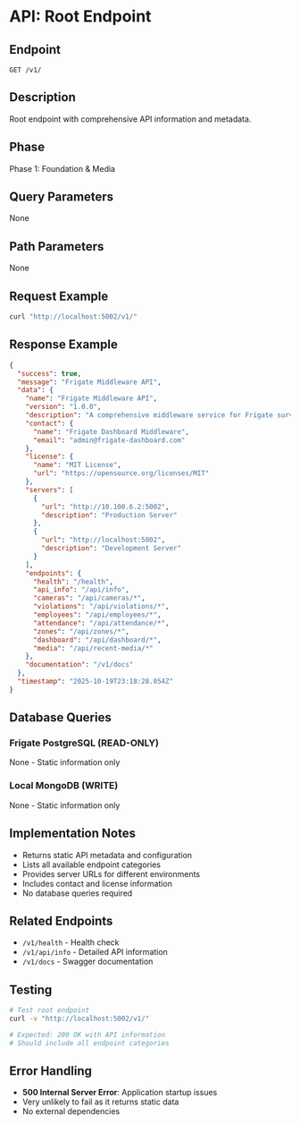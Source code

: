 # API: Root Endpoint

## Endpoint
`GET /v1/`

## Description
Root endpoint with comprehensive API information and metadata.

## Phase
Phase 1: Foundation & Media

## Query Parameters
None

## Path Parameters
None

## Request Example
```bash
curl "http://localhost:5002/v1/"
```

## Response Example
```json
{
  "success": true,
  "message": "Frigate Middleware API",
  "data": {
    "name": "Frigate Middleware API",
    "version": "1.0.0",
    "description": "A comprehensive middleware service for Frigate surveillance dashboard with real-time phone violation detection, employee tracking, and attendance management.",
    "contact": {
      "name": "Frigate Dashboard Middleware",
      "email": "admin@frigate-dashboard.com"
    },
    "license": {
      "name": "MIT License",
      "url": "https://opensource.org/licenses/MIT"
    },
    "servers": [
      {
        "url": "http://10.100.6.2:5002",
        "description": "Production Server"
      },
      {
        "url": "http://localhost:5002",
        "description": "Development Server"
      }
    ],
    "endpoints": {
      "health": "/health",
      "api_info": "/api/info",
      "cameras": "/api/cameras/*",
      "violations": "/api/violations/*",
      "employees": "/api/employees/*",
      "attendance": "/api/attendance/*",
      "zones": "/api/zones/*",
      "dashboard": "/api/dashboard/*",
      "media": "/api/recent-media/*"
    },
    "documentation": "/v1/docs"
  },
  "timestamp": "2025-10-19T23:18:28.054Z"
}
```

## Database Queries
### Frigate PostgreSQL (READ-ONLY)
None - Static information only

### Local MongoDB (WRITE)
None - Static information only

## Implementation Notes
- Returns static API metadata and configuration
- Lists all available endpoint categories
- Provides server URLs for different environments
- Includes contact and license information
- No database queries required

## Related Endpoints
- `/v1/health` - Health check
- `/v1/api/info` - Detailed API information
- `/v1/docs` - Swagger documentation

## Testing
```bash
# Test root endpoint
curl -v "http://localhost:5002/v1/"

# Expected: 200 OK with API information
# Should include all endpoint categories
```

## Error Handling
- **500 Internal Server Error**: Application startup issues
- Very unlikely to fail as it returns static data
- No external dependencies

